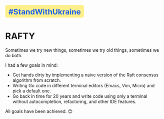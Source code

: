 [![Stand With Ukraine](https://raw.githubusercontent.com/vshymanskyy/StandWithUkraine/main/badges/StandWithUkraine.svg)](https://stand-with-ukraine.pp.ua)

RAFTY
=====

Sometimes we try new things, sometimes we try old things, sometimes we do both.

I had a few goals in mind:

* Get hands dirty by implementing a naive version of the Raft consensus algorithm from scratch.
* Writing Go code in different terminal editors (Emacs, Vim, Micro) and pick a default one.
* Go back in time for 20 years and write code using only a terminal without autocompletion, refactoring, and other IDE features.

All goals have been achieved. 😊
